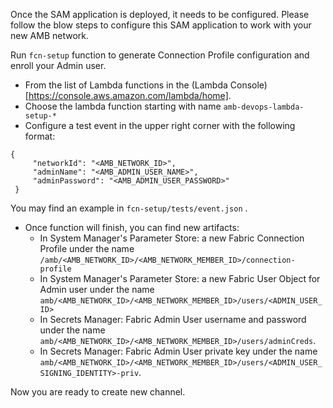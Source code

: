 Once the SAM application is deployed, it needs to be configured. Please follow the blow steps to configure this SAM application to work with your new AMB network.

Run `fcn-setup` function to generate Connection Profile configuration and enroll your Admin user.
   - From the list of Lambda functions in the (Lambda Console)[https://console.aws.amazon.com/lambda/home].
   - Choose the lambda function starting with name `amb-devops-lambda-setup-*`
   - Configure a test event in the upper right corner with the following format:
   ```
   {
        "networkId": "<AMB_NETWORK_ID>",
        "adminName": "<AMB_ADMIN_USER_NAME>",
        "adminPassword": "<AMB_ADMIN_USER_PASSWORD>"
    }
   ```
  You may find an example in `fcn-setup/tests/event.json` .
  - Once function will finish, you can find new artifacts:
     - In System Manager's Parameter Store: a new Fabric Connection Profile under the name `/amb/<AMB_NETWORK_ID>/<AMB_NETWORK_MEMBER_ID>/connection-profile` 
     - In System Manager's Parameter Store: a new Fabric User Object for Admin user under the name `amb/<AMB_NETWORK_ID>/<AMB_NETWORK_MEMBER_ID>/users/<ADMIN_USER_ID>` 
     - In Secrets Manager: Fabric Admin User username and password under the name `amb/<AMB_NETWORK_ID>/<AMB_NETWORK_MEMBER_ID>/users/adminCreds`.
     - In Secrets Manager: Fabric Admin User private key under the name `amb/<AMB_NETWORK_ID>/<AMB_NETWORK_MEMBER_ID>/users/<ADMIN_USER_SIGNING_IDENTITY>-priv`.

Now you are ready to create new channel.